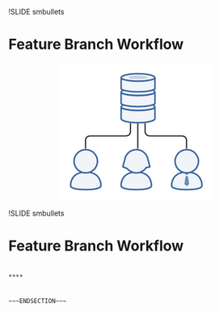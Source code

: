 !SLIDE smbullets
# Feature Branch Workflow

<center><img src="../_images/workflows/git_centralized_workflow_01.png" alt="Centralized Workflow"/></center>

!SLIDE smbullets
# Feature Branch Workflow


~~~SECTION:handouts~~~

****


~~~ENDSECTION~~~


